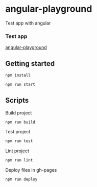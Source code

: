 # angular-playground

Test app with angular

### Test app

[angular-playground](https://sebastiangolian.github.io/angular-playground)

## Getting started

```bash
npm install
```

```bash
npm run start
```

## Scripts

Build project

```bash
npm run build
```

Test project

```bash
npm run test
```

Lint project

```bash
npm run lint
```

Deploy files in gh-pages

```bash
npm run deploy
```
